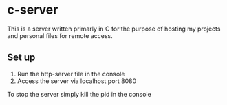 # c-server
This is a server written primarly in C for the purpose of hosting my projects and personal files for remote access.

## Set up
1. Run the http-server file in the console
2. Access the server via localhost port 8080

To stop the server simply kill the pid in the console

